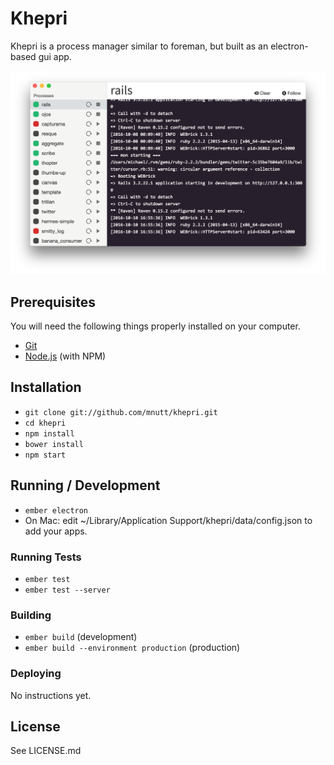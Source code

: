 # Khepri

Khepri is a process manager similar to foreman, but built as an electron-based gui app.

![Screenshot](/public/assets/images/screenshot.png?raw=true)

## Prerequisites

You will need the following things properly installed on your computer.

* [Git](http://git-scm.com/)
* [Node.js](http://nodejs.org/) (with NPM)

## Installation

* `git clone git://github.com/mnutt/khepri.git`
* `cd khepri`
* `npm install`
* `bower install`
* `npm start`

## Running / Development

* `ember electron`
* On Mac: edit ~/Library/Application Support/khepri/data/config.json to add your apps.

### Running Tests

* `ember test`
* `ember test --server`

### Building

* `ember build` (development)
* `ember build --environment production` (production)

### Deploying

No instructions yet.

## License

See LICENSE.md

